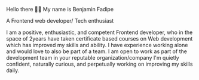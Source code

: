 Hello there ✊🏾
My name is Benjamin Fadipe 

A Frontend web developer/ Tech enthusiast 


I am a positive, enthusiastic, and competent Frontend developer, 
who in the space of 2years have taken certificate based courses 
on Web development which has improved my skills and ability. 
I have experience working alone and would love to also be part of a team.
I am open to work as part of the development team in your reputable organization/company 
I'm quietly confident, naturally curious, and 
perpetually working on improving my skills daily.




